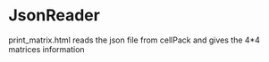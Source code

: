 # JsonReader
print_matrix.html reads the json file from cellPack and gives the 4*4 matrices information
